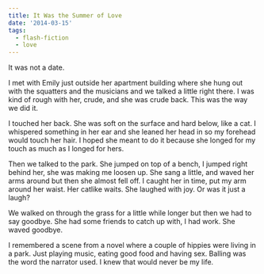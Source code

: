 ```yaml
---
title: It Was the Summer of Love
date: '2014-03-15'
tags:
  - flash-fiction
  - love
---
```


It was not a date.

<!-- truncate -->

I met with Emily just outside her apartment building where she hung out with the
squatters and the musicians and we talked a little right there. I was kind of
rough with her, crude, and she was crude back. This was the way we did it.

I touched her back. She was soft on the surface and hard below, like a cat. I
whispered something in her ear and she leaned her head in so my forehead would
touch her hair. I hoped she meant to do it because she longed for my touch as
much as I longed for hers.

Then we talked to the park. She jumped on top of a bench, I jumped right behind
her, she was making me loosen up. She sang a little, and waved her arms around
but then she almost fell off. I caught her in time, put my arm around her waist.
Her catlike waits. She laughed with joy. Or was it just a laugh?

We walked on through the grass for a little while longer but then we had to say
goodbye. She had some friends to catch up with, I had work. She waved goodbye.

I remembered a scene from a novel where a couple of hippies were living in a
park. Just playing music, eating good food and having sex. Balling was the word
the narrator used. I knew that would never be my life.

